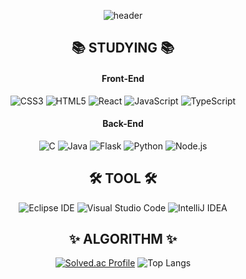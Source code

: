<div align="center">
  
  ![header](https://capsule-render.vercel.app/api?type=wave&color=auto&height=300&section=header&text=minu0508&fontSize=90)

  ## 📚 STUDYING 📚
    
  #### Front-End
  ![CSS3](https://img.shields.io/badge/CSS3-1572B6.svg?&style=for-the-badge&logo=CSS3&logoColor=white)
  ![HTML5](https://img.shields.io/badge/HTML5-E34F26.svg?&style=for-the-badge&logo=HTML5&logoColor=white)
  ![React](https://img.shields.io/badge/React-61DAFB.svg?&style=for-the-badge&logo=React&logoColor=white)
  ![JavaScript](https://img.shields.io/badge/JavaScript-F7DF1E.svg?&style=for-the-badge&logo=JaveScript&logoColor=white)
  ![TypeScript](https://img.shields.io/badge/TypeScript-3178C6.svg?&style=for-the-badge&logo=TypeScript&logoColor=white)

  #### Back-End
  ![C](https://img.shields.io/badge/C-A8B9CC.svg?&style=for-the-badge&logo=C&logoColor=white)
  ![Java](https://img.shields.io/badge/Java-007396.svg?&style=for-the-badge&logo=Java&logoColor=white)
  ![Flask](https://img.shields.io/badge/Flask-000000.svg?&style=for-the-badge&logo=Flask&logoColor=white)
  ![Python](https://img.shields.io/badge/Python-3776AB.svg?&style=for-the-badge&logo=Python&logoColor=white)
  ![Node.js](https://img.shields.io/badge/Node.js-339933.svg?&style=for-the-badge&logo=Node.js&logoColor=white)
  
  ## 🛠 TOOL 🛠
  ![Eclipse IDE](https://img.shields.io/badge/Eclipse%20IDE-2C2255.svg?&style=for-the-badge&logo=Eclipse%20IDE&logoColor=white)
  ![Visual Studio Code](https://img.shields.io/badge/Visual%20Studio%20Code-007ACC.svg?&style=for-the-badge&logo=Visual%20Studio%20Code&logoColor=white)
  ![IntelliJ IDEA](https://img.shields.io/badge/IntelliJ%20IDEA-000000.svg?&style=for-the-badge&logo=IntelliJ%20IDEA&logoColor=white)
  
  ## ✨ ALGORITHM ✨
  [![Solved.ac Profile](http://mazassumnida.wtf/api/v2/generate_badge?boj=smw508)](https://solved.ac/smw508/)
  ![Top Langs](https://github-readme-stats.vercel.app/api/top-langs/?username=minu0508&layout=compact)

</div>
